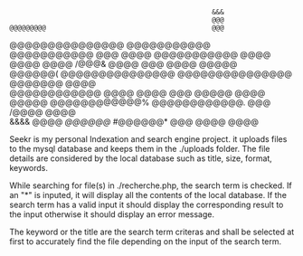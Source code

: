                                                       &&&                       
                                                      @@@                       
    @@@@@@@@@                                         @@@                       
 @@@@@@@@@@@@@@@     @@@@@@@@@@@      @@@@@@@@@@@     @@@    @@@@    @@@@@@@@@@@
@@@@                @@@@      @@@@  /@@@&      @@@@   @@@  @@@@      @@@@@      
 @@@@@@(           @@@@@@@@@@@@@@@  @@@@@@@@@@@@@@@   @@@@@@@        @@@@       
   @@@@@@@@@@@@    @@@@             @@@@              @@@ @@@@@      @@@@       
            @@@@@   @@@@@@@@@@@@%    @@@@@@@@@@@@.    @@@   /@@@@    @@@@       
  &&&&       @@@@      *@@@@@@*         #@@@@@@*      @@@      @@@@  @@@@ 


  Seekr is my personal Indexation and search engine project. it uploads files to the mysql database and keeps them in
  the ./uploads folder. The file details are considered by the local database such as title, size, format, keywords.

  While searching for file(s) in ./recherche.php, the search term is checked. If an "*" is inputed, it will display all
  the contents of the local database. If the search term has a valid input it should display the corresponding result to the
  input otherwise it should display an error message.

 The keyword or the title are the search term criteras and shall be selected at first to accurately find the file depending
 on the input of the search term.

